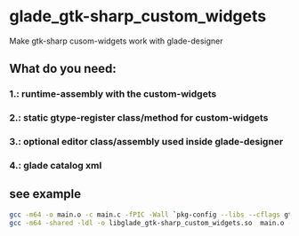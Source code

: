 # glade_gtk-sharp_custom_widgets
Make gtk-sharp cusom-widgets work with glade-designer

## What do you need:

### 1.: runtime-assembly with the custom-widgets

### 2.: static gtype-register class/method for custom-widgets

### 3.: optional editor class/assembly used inside glade-designer

### 4.: glade catalog xml

## see example

```sh
gcc -m64 -o main.o -c main.c -fPIC -Wall `pkg-config --libs --cflags gtk+-3.0 gmodule-export-2.0 gladeui-2.0 mono-2 glib-2.0 gconf-2.0`
gcc -m64 -shared -ldl -o libglade_gtk-sharp_custom_widgets.so  main.o -fPIC -Wall `pkg-config --libs --cflags gtk+-3.0 gmodule-export-2.0 gladeui-2.0 mono-2 glib-2.0 gconf-2.0`
```
